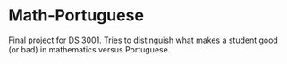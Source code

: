 # Math-Portuguese
Final project for DS 3001. Tries to distinguish what makes a student good (or bad) in mathematics versus Portuguese.
